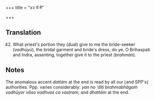 +++
title = "४२ यं मे"

+++
## Translation
42. What priest's portion they (dual) give to me the bride-seeker  
(*vadhūyú*), the bridal garment and bride's dress, do ye, O Brihaspati  
and Indra, assenting, together give it to the priest (*brahmán*).

## Notes
The anomalous accent *dattám* at the end is read by all our ⌊and SPP's⌋  
authorities. Ppp. varies considerably: *yan no ‘diti brahmabhāgaṁ  
vadhūyor vāso vadhvaś ca vastram;* and *dhattām* at the end.
